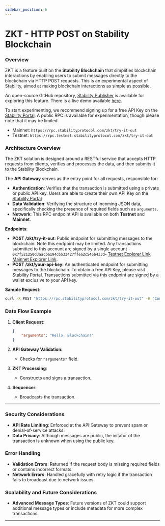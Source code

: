 ```yaml
---
sidebar_position: 6
---
```


# ZKT - HTTP POST on Stability Blockchain

### Overview

ZKT is a feature built on the **Stability Blockchain** that simplifies blockchain interactions by enabling users to submit messages directly to the blockchain via HTTP POST requests. This is an experimental aspect of Stability, aimed at making blockchain interactions as simple as possible.

An open-source GitHub repository, [Stability Publisher](https://github.com/stabilityprotocol/stability-publisher-dapp) is available for exploring this feature. There is a live demo available [here](https://stabilityprotocol.github.io/stability-publisher-dapp/). 

To start experimenting, we recommend signing up for a free API Key on the [Stability Portal](https://account.stabilityprotocol.com/keys). A public RPC is available for experimentation, though please note that it may be limited.

- Mainnet: `https://rpc.stabilityprotocol.com/zkt/try-it-out` 
- Testnet: `https://rpc.testnet.stabilityprotocol.com/zkt/try-it-out` 

### Architecture Overview

The ZKT solution is designed around a RESTful service that accepts HTTP requests from clients, verifies and processes the data, and then submits it to the Stability Blockchain. 

The **API Gateway** serves as the entry point for all requests, responsible for:
- **Authentication**: Verifies that the transaction is submitted using a private or public API key. Users are able to create their own API Key on the [Stability Portal](https://account.stabilityprotocol.com/keys)
- **Data Validation**: Verifying the structure of incoming JSON data, specifically checking the presence of required fields such as `arguments`.
- **Network**: This RPC endpoint API is available on both **Testnet** and **Mainnet**.

**Endpoints**:
- **POST /zkt/try-it-out**: Public endpoint for submitting messages to the blockchain. Note this endpoint may be limited. Any transactions submitted to this account are signed by a single account - `0x7f521250d3aacba194dbb33427ffea2c546b433d`- [Testnet Explorer Link](https://stability-testnet.blockscout.com/address/0x7f521250d3aacba194dbb33427ffea2c546b433d) [Mainnet Explorer Link](https://stability.blockscout.com/address/0x7F521250d3AAcba194dBB33427fFEa2C546B433d).
- **POST /zkt/your-api-key**:  An authenticated endpoint for submitting messages to the blockchain. To obtain a free API Key, please visit [Stability Portal](https://account.stabilityprotocol.com/keys). Transactions submitted via this endpoint are signed by a wallet exclusive to your API key.

**Sample Request**:
```bash
curl -X POST "https://rpc.stabilityprotocol.com/zkt/try-it-out" -H "Content-Type: application/json" --data "{ "arguments": "Your message here" }"
```

### Data Flow Example

1. **Client Request**:
   ```json
   {
       "arguments": "Hello, Blockchain!"
   }
   ```

2. **API Gateway Validation**:
   - Checks for `"arguments"` field.
   
3. **ZKT Processing**:
   - Constructs and signs a transaction.

4. **Sequencer**:
   - Broadcasts the transaction.

---

### Security Considerations

- **API Rate Limiting**: Enforced at the API Gateway to prevent spam or denial-of-service attacks.
- **Data Privacy**: Although messages are public, the initator of the transaction is unknown when using the public key. 

### Error Handling

- **Validation Errors**: Returned if the request body is missing required fields or contains incorrect formats.
- **Network Errors**: Handled gracefully with retry logic if the transaction fails to broadcast due to network issues.

### Scalability and Future Considerations

- **Advanced Message Types**: Future versions of ZKT could support additional message types or include metadata for more complex transactions.

---



